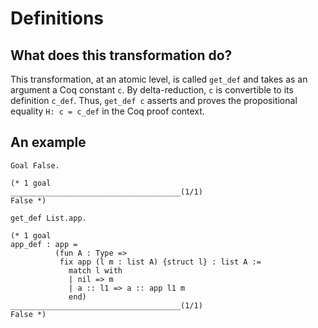 # Definitions

## What does this transformation do?

This transformation, at an atomic level, is called `get_def` and takes as an argument a Coq constant `c`. 
By delta-reduction, `c` is convertible to its definition `c_def`.
Thus, `get_def c` asserts and proves the propositional equality `H: c = c_def` in the Coq proof context.

## An example

```
Goal False.

(* 1 goal
______________________________________(1/1)
False *)

get_def List.app.

(* 1 goal
app_def : app =
          (fun A : Type =>
           fix app (l m : list A) {struct l} : list A :=
             match l with
             | nil => m
             | a :: l1 => a :: app l1 m
             end)
______________________________________(1/1)
False *)

```